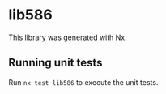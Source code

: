 # lib586

This library was generated with [Nx](https://nx.dev).

## Running unit tests

Run `nx test lib586` to execute the unit tests.
